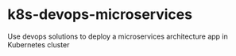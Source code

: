 # k8s-devops-microservices
Use devops solutions to deploy a microservices architecture app in Kubernetes cluster
